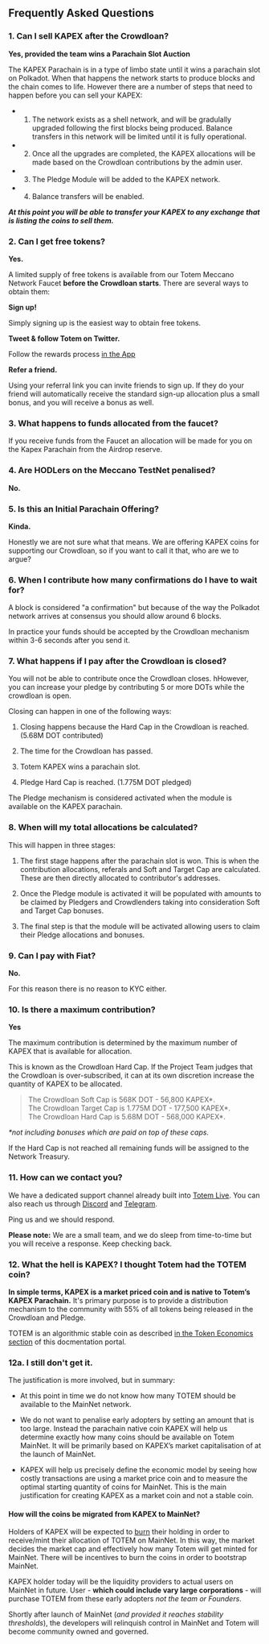 ## Frequently Asked Questions

### 1. Can I sell KAPEX after the Crowdloan?

**Yes, provided the team wins a Parachain Slot Auction** 

The KAPEX Parachain is in a type of limbo state until it wins a parachain slot on Polkadot. When that happens the network starts to produce blocks and the chain comes to life. However there are a number of steps that need to happen before you can sell your KAPEX:

* 1. The network exists as a shell network, and will be gradulally upgraded following the first blocks being produced. Balance transfers in this network will be limited until it is fully operational.

* 2. Once all the upgrades are completed, the KAPEX allocations will be made based on the Crowdloan contributions by the admin user.

* 3. The Pledge Module will be added to the KAPEX network.

* 4. Balance transfers will be enabled.

**_At this point you will be able to transfer your KAPEX to any exchange that is listing the coins to sell them._**

### 2. Can I get free tokens?

**Yes.** 

A limited supply of free tokens is available from our Totem Meccano Network Faucet **before the Crowdloan starts**. There are several ways to obtain them:

**Sign up!** 

Simply signing up is the easiest way to obtain free tokens.

**Tweet & follow Totem on Twitter.** 

Follow the rewards process [in the App](https://totem.live) 

**Refer a friend.** 

Using your referral link you can invite friends to sign up. If they do your friend will automatically receive the standard sign-up allocation plus a small bonus, and you will receive a bonus as well.

<!-- **Using Totem**

Totem is designed to be used. If you use Totem for tasks, activities and timekeeping as well as payments, your account will receive an additional bonus allocation of TOTEM on MainNet. The more you use Totem the greater the allocation on MainNet. Remember the Developers will not be holding TOTEM and the idea is that the majority of TOTEM must be distributed to the community. So get to work! -->

### 3. What happens to funds allocated from the faucet?

If you receive funds from the Faucet an allocation will be made for you on the Kapex Parachain from the Airdrop reserve. 

### 4. Are HODLers on the Meccano TestNet penalised?

**No.**

### 5. Is this an Initial Parachain Offering?

**Kinda.**

Honestly we are not sure what that means. We are offering KAPEX coins for supporting our Crowdloan, so if you want to call it that, who are we to argue? 

### 6. When I contribute how many confirmations do I have to wait for?

A block is considered "a confirmation" but because of the way the Polkadot network arrives at consensus you should allow around 6 blocks. 

In practice your funds should be accepted by the Crowdloan mechanism within 3-6 seconds after you send it. 

### 7. What happens if I pay after the Crowdloan is closed?

You will not be able to contribute once the Crowdloan closes. hHowever, you can increase your pledge by contributing 5 or more DOTs while the crowdloan is open.

Closing can happen in one of the following ways:

1. Closing happens because the Hard Cap in the Crowdloan is reached. (5.68M DOT contributed)

2. The time for the Crowdloan has passed.

3. Totem KAPEX wins a parachain slot.

4. Pledge Hard Cap is reached. (1.775M DOT pledged)

The Pledge mechanism is considered activated when the module is available on the KAPEX parachain.

### 8. When will my total allocations be calculated?

This will happen in three stages:

1. The first stage happens after the parachain slot is won. This is when the contribution allocations, referals and Soft and Target Cap are calculated. These are then directly allocated to contributor's addresses.

2. Once the Pledge module is activated it will be populated with amounts to be claimed by Pledgers and Crowdlenders taking into consideration Soft and Target Cap bonuses.

3. The final step is that the module will be activated allowing users to claim their Pledge allocations and bonuses. 

### 9. Can I pay with Fiat?

**No.**

For this reason there is no reason to KYC either.

### 10. Is there a maximum contribution?

**Yes**

The maximum contribution is determined by the maximum number of KAPEX that is available for allocation. 

This is known as the Crowdloan Hard Cap. If the Project Team judges that the Crowdloan is over-subscribed, it can at its own discretion increase the quantity of KAPEX to be allocated.

> The Crowdloan Soft Cap is 568K DOT - 56,800 KAPEX*. <br />
> The Crowdloan Target Cap is 1.775M DOT - 177,500 KAPEX*. <br />
> The Crowdloan Hard Cap is 5.68M DOT - 568,000 KAPEX*.<br />

_*not including bonuses which are paid on top of these caps._

If the Hard Cap is not reached all remaining funds will be assigned to the Network Treasury.

### 11. How can we contact you?

We have a dedicated support channel already built into [Totem Live](https://totem.live/?form=chat&userIds=support). You can also reach us through [Discord](https://discord.gg/TXPKJTAGvt) and [Telegram](https://t.me/totemchat).

Ping us and we should respond.

**Please note:** We are a small team, and we do sleep from time-to-time but you will receive a response. Keep checking back.

### 12. What the hell is KAPEX? I thought Totem had the TOTEM coin?

**In simple terms, KAPEX is a market priced coin and is native to Totem’s KAPEX Parachain.** It's primary purpose is to provide a distribution mechanism to the community with 55% of all tokens being released in the Crowdloan and Pledge. 

TOTEM is an algorithmic stable coin as described [in the Token Economics section](information/overview-token) of this docmentation portal.

### 12a. I still don't get it.

The justification is more involved, but in summary: 

* At this point in time we do not know how many TOTEM should be available to the MainNet network. 

* We do not want to penalise early adopters by setting an amount that is too large. Instead the parachain native coin KAPEX will help us determine exactly how many coins should be available on Totem MainNet. It will be primarily based on KAPEX’s market capitalisation of at the launch of MainNet.

* KAPEX will help us precisely define the economic model by seeing how costly transactions are using a market price coin and to measure the optimal starting quantity of coins for MainNet. This is the main justification for creating KAPEX as a market coin and not a stable coin.

#### How will the coins be migrated from KAPEX to MainNet?

Holders of KAPEX will be expected to [burn](/information/issuance/the-burn.md) their holding in order to receive/mint their allocation of TOTEM on MainNet. In this way, the market decides the market cap and effectively how many Totem will get minted for MainNet. There will be incentives to burn the coins in order to bootstrap MainNet.

KAPEX holder today will be the liquidity providers to actual users on MainNet in future. User - **which could include vary large corporations** - will purchase TOTEM from these early adopters _not the team or Founders_.

Shortly after launch of MainNet (_and provided it reaches stability thresholds_), the developers will relinquish control in MainNet and Totem will become community owned and governed.


